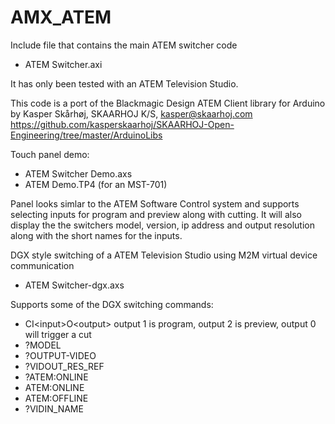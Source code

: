 # AMX_ATEM

Include file that contains the main ATEM switcher code
- ATEM Switcher.axi

It has only been tested with an ATEM Television Studio.

This code is a port of the Blackmagic Design ATEM Client library for Arduino by
Kasper Skårhøj, SKAARHOJ K/S, kasper@skaarhoj.com 
https://github.com/kasperskaarhoj/SKAARHOJ-Open-Engineering/tree/master/ArduinoLibs
	
Touch panel demo:
- ATEM Switcher Demo.axs
- ATEM Demo.TP4 (for an MST-701)

Panel looks simlar to the ATEM Software Control system and supports selecting inputs for program and preview along with cutting.  It will also display the the switchers model, version, ip address and output resolution along with the short names for the inputs.

DGX style switching of a ATEM Television Studio using M2M virtual device communication
- ATEM Switcher-dgx.axs

Supports some of the DGX switching commands:
- CI\<input\>O\<output\>  output 1 is program, output 2 is preview, output 0 will trigger a cut
- ?MODEL
- ?OUTPUT-VIDEO
- ?VIDOUT_RES_REF
- ?ATEM:ONLINE
- ATEM:ONLINE
- ATEM:OFFLINE
- ?VIDIN_NAME


